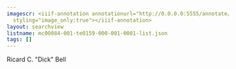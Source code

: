 ```yaml
---
imagescr: <iiif-annotation annotationurl="http://0.0.0.0:5555/annotate/annotations/mc00084-001-te0159-000-001-0001-5.json"
  styling="image_only:true"></iiif-annotation>
layout: searchview
listname: mc00084-001-te0159-000-001-0001-list.json
tags: []
---
```

Ricard C. "Dick" Bell